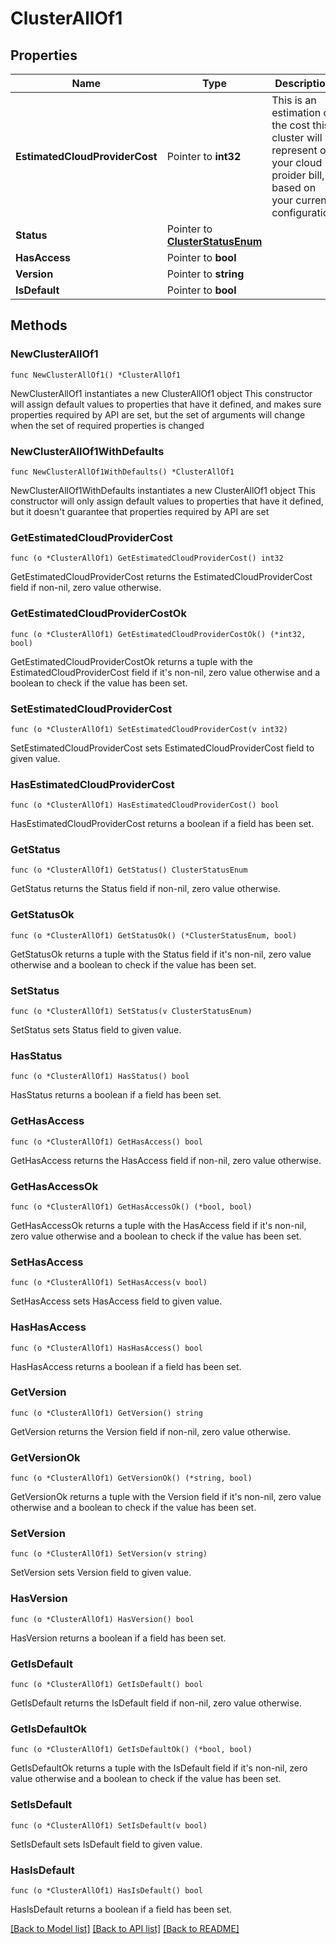 # ClusterAllOf1

## Properties

Name | Type | Description | Notes
------------ | ------------- | ------------- | -------------
**EstimatedCloudProviderCost** | Pointer to **int32** | This is an estimation of the cost this cluster will represent on your cloud proider bill, based on your current configuration | [optional] 
**Status** | Pointer to [**ClusterStatusEnum**](ClusterStatusEnum.md) |  | [optional] 
**HasAccess** | Pointer to **bool** |  | [optional] 
**Version** | Pointer to **string** |  | [optional] 
**IsDefault** | Pointer to **bool** |  | [optional] 

## Methods

### NewClusterAllOf1

`func NewClusterAllOf1() *ClusterAllOf1`

NewClusterAllOf1 instantiates a new ClusterAllOf1 object
This constructor will assign default values to properties that have it defined,
and makes sure properties required by API are set, but the set of arguments
will change when the set of required properties is changed

### NewClusterAllOf1WithDefaults

`func NewClusterAllOf1WithDefaults() *ClusterAllOf1`

NewClusterAllOf1WithDefaults instantiates a new ClusterAllOf1 object
This constructor will only assign default values to properties that have it defined,
but it doesn't guarantee that properties required by API are set

### GetEstimatedCloudProviderCost

`func (o *ClusterAllOf1) GetEstimatedCloudProviderCost() int32`

GetEstimatedCloudProviderCost returns the EstimatedCloudProviderCost field if non-nil, zero value otherwise.

### GetEstimatedCloudProviderCostOk

`func (o *ClusterAllOf1) GetEstimatedCloudProviderCostOk() (*int32, bool)`

GetEstimatedCloudProviderCostOk returns a tuple with the EstimatedCloudProviderCost field if it's non-nil, zero value otherwise
and a boolean to check if the value has been set.

### SetEstimatedCloudProviderCost

`func (o *ClusterAllOf1) SetEstimatedCloudProviderCost(v int32)`

SetEstimatedCloudProviderCost sets EstimatedCloudProviderCost field to given value.

### HasEstimatedCloudProviderCost

`func (o *ClusterAllOf1) HasEstimatedCloudProviderCost() bool`

HasEstimatedCloudProviderCost returns a boolean if a field has been set.

### GetStatus

`func (o *ClusterAllOf1) GetStatus() ClusterStatusEnum`

GetStatus returns the Status field if non-nil, zero value otherwise.

### GetStatusOk

`func (o *ClusterAllOf1) GetStatusOk() (*ClusterStatusEnum, bool)`

GetStatusOk returns a tuple with the Status field if it's non-nil, zero value otherwise
and a boolean to check if the value has been set.

### SetStatus

`func (o *ClusterAllOf1) SetStatus(v ClusterStatusEnum)`

SetStatus sets Status field to given value.

### HasStatus

`func (o *ClusterAllOf1) HasStatus() bool`

HasStatus returns a boolean if a field has been set.

### GetHasAccess

`func (o *ClusterAllOf1) GetHasAccess() bool`

GetHasAccess returns the HasAccess field if non-nil, zero value otherwise.

### GetHasAccessOk

`func (o *ClusterAllOf1) GetHasAccessOk() (*bool, bool)`

GetHasAccessOk returns a tuple with the HasAccess field if it's non-nil, zero value otherwise
and a boolean to check if the value has been set.

### SetHasAccess

`func (o *ClusterAllOf1) SetHasAccess(v bool)`

SetHasAccess sets HasAccess field to given value.

### HasHasAccess

`func (o *ClusterAllOf1) HasHasAccess() bool`

HasHasAccess returns a boolean if a field has been set.

### GetVersion

`func (o *ClusterAllOf1) GetVersion() string`

GetVersion returns the Version field if non-nil, zero value otherwise.

### GetVersionOk

`func (o *ClusterAllOf1) GetVersionOk() (*string, bool)`

GetVersionOk returns a tuple with the Version field if it's non-nil, zero value otherwise
and a boolean to check if the value has been set.

### SetVersion

`func (o *ClusterAllOf1) SetVersion(v string)`

SetVersion sets Version field to given value.

### HasVersion

`func (o *ClusterAllOf1) HasVersion() bool`

HasVersion returns a boolean if a field has been set.

### GetIsDefault

`func (o *ClusterAllOf1) GetIsDefault() bool`

GetIsDefault returns the IsDefault field if non-nil, zero value otherwise.

### GetIsDefaultOk

`func (o *ClusterAllOf1) GetIsDefaultOk() (*bool, bool)`

GetIsDefaultOk returns a tuple with the IsDefault field if it's non-nil, zero value otherwise
and a boolean to check if the value has been set.

### SetIsDefault

`func (o *ClusterAllOf1) SetIsDefault(v bool)`

SetIsDefault sets IsDefault field to given value.

### HasIsDefault

`func (o *ClusterAllOf1) HasIsDefault() bool`

HasIsDefault returns a boolean if a field has been set.


[[Back to Model list]](../README.md#documentation-for-models) [[Back to API list]](../README.md#documentation-for-api-endpoints) [[Back to README]](../README.md)


